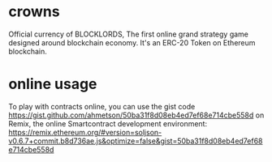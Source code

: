 # crowns
Official currency of BLOCKLORDS, The first online grand strategy game designed around blockchain economy.
It's an ERC-20 Token on Ethereum blockchain.

# online usage
To play with contracts online, you can use the gist code https://gist.github.com/ahmetson/50ba31f8d08eb4ed7ef68e714cbe558d on Remix,
the online Smartcontract development environment: https://remix.ethereum.org/#version=soljson-v0.6.7+commit.b8d736ae.js&optimize=false&gist=50ba31f8d08eb4ed7ef68e714cbe558d
